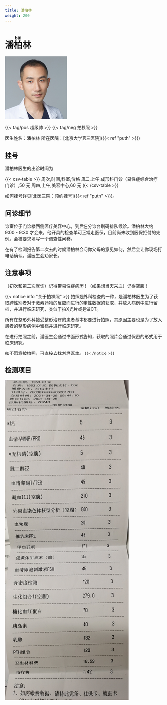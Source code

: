 ```yaml
---
title: 潘柏林
weight: 200
---
```


# 潘<ruby>柏<rt>bǎi</rt></ruby>林

![潘柏林照片](pan-bai-lin.jpg)

{{< tag/pos 超级帅 >}} {{< tag/neg 拍裸照 >}}

医生姓名：潘柏林
所在医院：[北京大学第三医院]({{< ref "puth" >}})

## 挂号

潘柏林医生的出诊时间为

{{< csv-table >}}
周次,时间,科室,价格
周二,上午,成形科门诊（易性症综合治疗门诊）,50 元
周四,上午,美容中心,60 元
{{< /csv-table >}}

如何挂号详见[北医三院：预约挂号]({{< ref "puth" >}})。

## 问诊细节

诊室位于门诊楼西侧医疗美容中心，到后在分诊台刷码排队候诊。潘柏林大约 9:00 - 9:30 才会来，他开具的检查单可正常走医保，目前尚未收到医保拒付的先例。会被要求填写一个调查性问卷。

在有了检测报告第二次去的时候潘柏林会问你父母的意见如何，然后会让你现场打电话确认。潘医生会劝家长。

## 注意事项

（初次和第二次就诊）记得带易性症病历！（如果想当天采血）记得空腹！

{{< notice info "关于拍裸照" >}}
拍照是外科检查的一种，是潘柏林医生为了获取跨性别者对于激素药物的反应而进行的定性数据的获取，并放入病例中进行留档，并进行临床研究，类似于拍X光片或是做CT。

所有在整形外科接受整形治疗的患者基本都要进行拍照，其原因主要也是为了放入患者的整形病例中留档并进行临床研究。

在进行拍照之前，潘医生会通过书面形式告知，获取的照片会通过保密的形式用于临床研究。

如不愿意被拍照，可直接去找刘烨医生。
{{< /notice >}}

## 检测项目

![巨量检测](fee-list.jpg)
